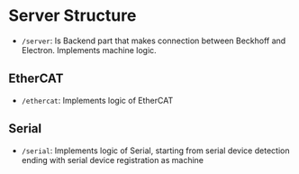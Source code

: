 # Server Structure

- `/server`: Is Backend part that makes connection between Beckhoff and Electron. Implements machine logic.

## EtherCAT

- `/ethercat`: Implements logic of EtherCAT

## Serial

- `/serial`: Implements logic of Serial, starting from serial device detection ending with serial device registration as machine
